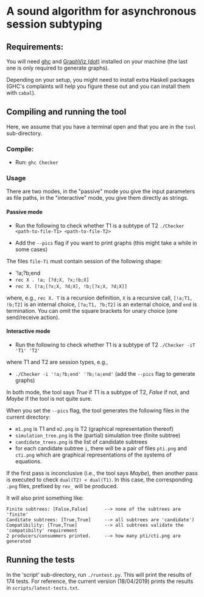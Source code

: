 # A sound algorithm for asynchronous session subtyping


## Requirements:

You will need [ghc](https://www.haskell.org/platform/) and [GraphViz (dot)](https://www.graphviz.org/) installed on your machine (the last one is only required to generate graphs).


Depending on your setup, you might need to install extra Haskell packages (GHC's complaints will help you figure these out and you can install them with `cabal`).


## Compiling and running the tool

Here, we assume that you have a terminal open and that you are in the `tool` sub-directory.

### Compile:

* Run: `ghc Checker`

### Usage

There are two modes, in the "passive" mode you give the input parameters as file paths, in the "interactive" mode, you give them directly as strings.

#### Passive mode

* Run the following to check whether T1 is a subtype of T2  `./Checker <path-to-file-T1> <path-to-file-T2>`

* Add the `--pics` flag if you want to print graphs (this might take a while in some cases)

The files `file-Ti` must contain session of the following shape:

- '!a;?b;end
- `rec X . !a; [?d;X, ?x;!b;X]`
- `rec X. [!a;[?x;X, ?d;X], !b;[?x;X, ?d;X]]`


where, e.g., `rec X. T` is a recursion definition, `X` is a recursive call, `[!a;T1, !b;T2]` is an internal choice, `[?a;T1, ?b;T2]` is an external choice, and `end` is termination. You can omit the square brackets for unary choice (one send/receive action).

#### Interactive mode

* Run the following to check whether T1 is a subtype of T2  `./Checker -iT 'T1' 'T2'`

where T1 and T2 are session types, e.g.,

* `./Checker -i '!a;?b;end' '?b;!a;end'` (add the `--pics` flag to generate graphs)


In both mode, the tool says *True* if T1 is a subtype of T2, *False* if not, and *Maybe* if the tool is not quite sure.

When you set the `--pics` flag, the tool generates the following files in the current directory:

* `m1.png` is T1 and `m2.png` is T2 (graphical representation thereof)
* `simulation_tree.png` is the (partial) simulation tree (finite subtree)
* `candidate_trees.png` is the list of candidate subtrees
* for each candidate subtree `i`, there will be a pair of files `pti.png` and `cti.png` which are graphical representations of the systems of equations.

If the first pass is inconclusive (i.e., the tool says *Maybe*), then
another pass is executed to check `dual(T2) < dual(T1)`. In this case,
the corresponding `.png` files, prefixed by `rev_` will be produced.

It will also print something like:

```
Finite subtrees: [False,False]      --> none of the subtrees are 'finite'
Canditate subtrees: [True,True]     --> all subtrees are 'candidate')
Compatibility: [True,True]          --> all subtrees validate the 'compatibilty' requirement
2 producers/consummers printed.     --> how many pti/cti.png are generated
```


## Running the tests

In the 'script' sub-directory, run `./runtest.py`. This will print the results of 174 tests. For reference, the current version (18/04/2019) prints the results in `scripts/latest-tests.txt`.
